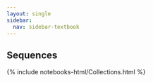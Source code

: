 ```yaml
---
layout: single
sidebar:
  nav: sidebar-textbook
---
```


Sequences
---------

{% include notebooks-html/Collections.html %}

